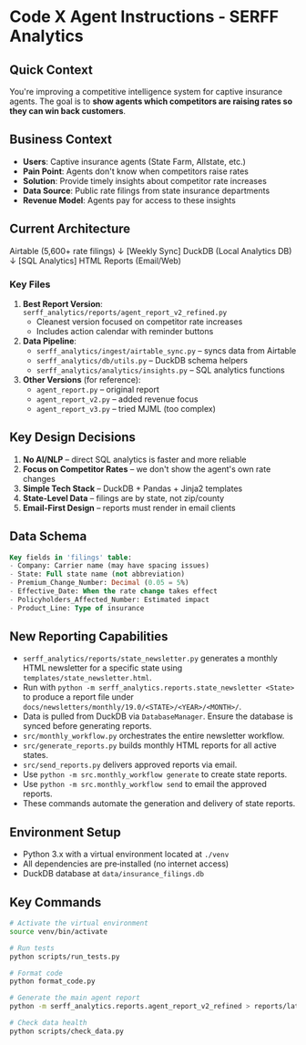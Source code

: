 # Code X Agent Instructions - SERFF Analytics

## Quick Context
You're improving a competitive intelligence system for captive insurance agents. The goal is to **show agents which competitors are raising rates so they can win back customers**.

## Business Context
- **Users**: Captive insurance agents (State Farm, Allstate, etc.)
- **Pain Point**: Agents don't know when competitors raise rates
- **Solution**: Provide timely insights about competitor rate increases
- **Data Source**: Public rate filings from state insurance departments
- **Revenue Model**: Agents pay for access to these insights

## Current Architecture
Airtable (5,600+ rate filings)
↓ [Weekly Sync]
DuckDB (Local Analytics DB)
↓ [SQL Analytics]
HTML Reports (Email/Web)

### Key Files
1. **Best Report Version**: `serff_analytics/reports/agent_report_v2_refined.py`
   - Cleanest version focused on competitor rate increases
   - Includes action calendar with reminder buttons
2. **Data Pipeline**:
   - `serff_analytics/ingest/airtable_sync.py` – syncs data from Airtable
   - `serff_analytics/db/utils.py` – DuckDB schema helpers
   - `serff_analytics/analytics/insights.py` – SQL analytics functions
3. **Other Versions** (for reference):
   - `agent_report.py` – original report
   - `agent_report_v2.py` – added revenue focus
   - `agent_report_v3.py` – tried MJML (too complex)

## Key Design Decisions
1. **No AI/NLP** – direct SQL analytics is faster and more reliable
2. **Focus on Competitor Rates** – we don't show the agent's own rate changes
3. **Simple Tech Stack** – DuckDB + Pandas + Jinja2 templates
4. **State-Level Data** – filings are by state, not zip/county
5. **Email-First Design** – reports must render in email clients

## Data Schema
```sql
Key fields in 'filings' table:
- Company: Carrier name (may have spacing issues)
- State: Full state name (not abbreviation)
- Premium_Change_Number: Decimal (0.05 = 5%)
- Effective_Date: When the rate change takes effect
- Policyholders_Affected_Number: Estimated impact
- Product_Line: Type of insurance
```

## New Reporting Capabilities
- `serff_analytics/reports/state_newsletter.py` generates a monthly HTML newsletter for a specific state using `templates/state_newsletter.html`.
- Run with `python -m serff_analytics.reports.state_newsletter <State>` to produce a report file under `docs/newsletters/monthly/19.0/<STATE>/<YEAR>/<MONTH>/`.
- Data is pulled from DuckDB via `DatabaseManager`. Ensure the database is synced before generating reports.
- `src/monthly_workflow.py` orchestrates the entire newsletter workflow.
- `src/generate_reports.py` builds monthly HTML reports for all active states.
- `src/send_reports.py` delivers approved reports via email.
- Use `python -m src.monthly_workflow generate` to create state reports.
- Use `python -m src.monthly_workflow send` to email the approved reports.
- These commands automate the generation and delivery of state reports.

## Environment Setup
- Python 3.x with a virtual environment located at `./venv`
- All dependencies are pre‑installed (no internet access)
- DuckDB database at `data/insurance_filings.db`

## Key Commands
```bash
# Activate the virtual environment
source venv/bin/activate

# Run tests
python scripts/run_tests.py

# Format code
python format_code.py

# Generate the main agent report
python -m serff_analytics.reports.agent_report_v2_refined > reports/latest_report.html

# Check data health
python scripts/check_data.py
```
